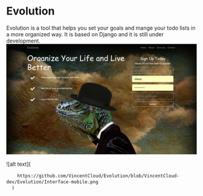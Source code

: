 # Evolution
Evolution is a tool that helps you set your goals and mange your todo lists in a more organized way. It is based on Django and it is still under development.
![alt text](
        https://github.com/VincentCloud/Evolution/blob/VincentCloud-dev/Evolution/Interface%20PC.png
      )
      
      
      
![alt text](
        
        https://github.com/VincentCloud/Evolution/blob/VincentCloud-dev/Evolution/Interface-mobile.png
      )
      
